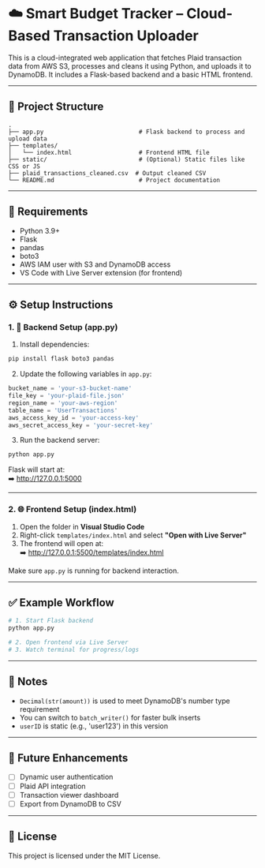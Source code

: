 # ☁️ Smart Budget Tracker – Cloud-Based Transaction Uploader

This is a cloud-integrated web application that fetches Plaid transaction data from AWS S3, processes and cleans it using Python, and uploads it to DynamoDB. It includes a Flask-based backend and a basic HTML frontend.

---

## 📁 Project Structure

```
.
├── app.py                           # Flask backend to process and upload data
├── templates/
│   └── index.html                   # Frontend HTML file
├── static/                          # (Optional) Static files like CSS or JS
├── plaid_transactions_cleaned.csv  # Output cleaned CSV
└── README.md                        # Project documentation
```

---

## 🧰 Requirements

- Python 3.9+
- Flask
- pandas
- boto3
- AWS IAM user with S3 and DynamoDB access
- VS Code with Live Server extension (for frontend)

---

## ⚙️ Setup Instructions

### 1. 🐍 Backend Setup (app.py)

1. Install dependencies:

```bash
pip install flask boto3 pandas
```

2. Update the following variables in `app.py`:

```python
bucket_name = 'your-s3-bucket-name'
file_key = 'your-plaid-file.json'
region_name = 'your-aws-region'
table_name = 'UserTransactions'
aws_access_key_id = 'your-access-key'
aws_secret_access_key = 'your-secret-key'
```

3. Run the backend server:

```bash
python app.py
```

Flask will start at:  
➡️ http://127.0.0.1:5000

---

### 2. 🌐 Frontend Setup (index.html)

1. Open the folder in **Visual Studio Code**
2. Right-click `templates/index.html` and select **"Open with Live Server"**
3. The frontend will open at:  
➡️ http://127.0.0.1:5500/templates/index.html

Make sure `app.py` is running for backend interaction.

---

## ✅ Example Workflow

```bash
# 1. Start Flask backend
python app.py

# 2. Open frontend via Live Server
# 3. Watch terminal for progress/logs
```

---

## 📌 Notes

- `Decimal(str(amount))` is used to meet DynamoDB's number type requirement
- You can switch to `batch_writer()` for faster bulk inserts
- `userID` is static (e.g., 'user123') in this version

---

## 🚀 Future Enhancements

- [ ] Dynamic user authentication
- [ ] Plaid API integration
- [ ] Transaction viewer dashboard
- [ ] Export from DynamoDB to CSV

---

## 📜 License

This project is licensed under the MIT License.
